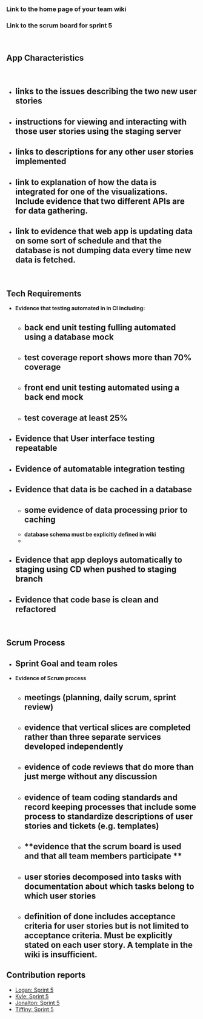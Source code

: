 ### Link to the home page of your team wiki
### Link to the scrum board for sprint 5
​
##  App Characteristics
​
- **links to the issues describing the two new user stories**
	-
- **instructions for viewing and interacting with those user stories using the staging server**
	- 
- **links to descriptions for any other user stories implemented**
	- 
- **link to explanation of how the data is integrated for one of the visualizations.  Include evidence that two different APIs are for data gathering.** 
	- 
- **link to evidence that  web app is updating data on some sort of schedule and that the database is not dumping data every time new data is fetched.**
	- 
​
​
​
## Tech Requirements
- **Evidence that testing automated in in CI including:**
    - **back end  unit testing fulling automated using a database mock**
       - 
    - **test coverage report shows more than 70% coverage**
    	-	   
    - **front end unit testing  automated using a back end mock**
    	- 
    - **test coverage at least 25%**
    	- 
- **Evidence that User interface testing repeatable**
	- 
- **Evidence of automatable integration testing**
	- 
- **Evidence that data is be cached in a database**
	- 
    -  **some evidence of data processing prior to caching**
    	-  
    - **database schema must be explicitly defined in wiki**
   	 - 
- **Evidence that app deploys automatically to staging  using CD when pushed to staging branch**
    - 
- **Evidence that code  base is clean and refactored**
	- 
​
​
## Scrum Process
- **Sprint Goal and team roles**
	- 	
- **Evidence of Scrum process**
    - **meetings (planning, daily scrum, sprint review)**
    	- 
    - **evidence that vertical slices are completed rather than three separate services developed independently**
    	- 
    - **evidence of code reviews that do more than just merge without any discussion**
    	- 
    - **evidence of team coding standards and record keeping processes that include some process to standardize descriptions of user stories and tickets (e.g. templates)**
    	- 
    - **evidence that the scrum board is used and that all team members participate **
    	- 
    - **user stories decomposed into tasks with documentation about which tasks belong to which user stories**
    	- 
    - **definition of done includes acceptance criteria for user stories but is not limited to acceptance criteria.  Must be explicitly stated on each user story.  A template in the wiki is insufficient.**
    	- 
## **Contribution reports**
- [Logan: Sprint 5](https://gitlab.socs.uoguelph.ca/3760W23/t1/graphex/ubi/-/wikis/Logan:-Sprint-5)
- [Kyle: Sprint 5](https://gitlab.socs.uoguelph.ca/3760W23/t1/graphex/ubi/-/wikis/Kyle:-Sprint-5)
- [Jonalton: Sprint 5](https://gitlab.socs.uoguelph.ca/3760W23/t1/graphex/ubi/-/wikis/Jonalton:-Sprint-5)
- [Tiffiny: Sprint 5](https://gitlab.socs.uoguelph.ca/3760W23/t1/graphex/ubi/-/wikis/Tiffiny:-Sprint-5)
